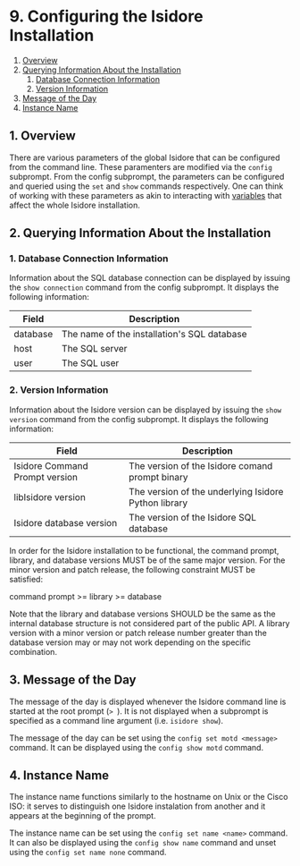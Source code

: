 # 9. Configuring the Isidore Installation

1. [Overview](#1-overview)
2. [Querying Information About the Installation](#2-querying-information-about-the-installation)
   1. [Database Connection Information](#1-database-connection-information)
   2. [Version Information](#2-version-information)
3. [Message of the Day](#3-message-of-the-day)
4. [Instance Name](#4-instance-name)

## 1. Overview

There are various parameters of the global Isidore that can be configured from
the command line. These paramenters are modified via the `config` subprompt.
From the config subprompt, the parameters can be configured and queried using
the `set` and `show` commands respectively. One can think of working with these
parameters as akin to interacting with [variables](variables.md) that affect
the whole Isidore installation.

## 2. Querying Information About the Installation

### 1. Database Connection Information

Information about the SQL database connection can be displayed by issuing the
`show connection` command from the config subprompt. It displays the following
information:

| Field    | Description                                 |
| -------- | ------------------------------------------- |
| database | The name of the installation's SQL database |
| host     | The SQL server                              |
| user     | The SQL user                                |

### 2. Version Information

Information about the Isidore version can be displayed by issuing the `show
version` command from the config subprompt. It displays the following
information:

| Field                          | Description                                          |
| ------------------------------ | ---------------------------------------------------- |
| Isidore Command Prompt version | The version of the Isidore comand prompt binary      |
| libIsidore version             | The version of the underlying Isidore Python library |
| Isidore database version       | The version of the Isidore SQL database              |

In order for the Isidore installation to be functional, the command prompt,
library, and database versions MUST be of the same major version. For the minor
version and patch release, the following constraint MUST be satisfied:

command prompt >= library >= database

Note that the library and database versions SHOULD be the same as the internal
database structure is not considered part of the public API. A library version
with a minor version or patch release number greater than the database version
may or may not work depending on the specific combination.

## 3. Message of the Day

The message of the day is displayed whenever the Isidore command line is
started at the root prompt (`> `). It is not displayed when a subprompt is
specified as a command line argument (i.e. `isidore show`).

The message of the day can be set using the `config set motd <message>`
command. It can be displayed using the `config show motd` command.

## 4. Instance Name

The instance name functions similarly to the hostname on Unix or the Cisco ISO:
it serves to distinguish one Isidore instalation from another and it appears at
the beginning of the prompt.

The instance name can be set using the `config set name <name>` command. It can
also be displayed using the `config show name` command and unset using the
`config set name none` command.


